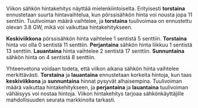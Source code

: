 Viikon sähkön hintakehitys näyttää mielenkiintoiselta. Erityisesti **torstaina** ennustetaan suurta hintavaihtelua, kun pörssisähkön hinta voi nousta jopa 11 senttiin. Tuulivoiman määrä vaihtelee, ja **torstaina** tuulivoimaa on ennustettu olevan 3.8 GW, mikä voi vaikuttaa hintakehitykseen. 

**Keskiviikkona** pörssisähkön hinta vaihtelee 1 sentistä 5 senttiin. **Torstaina** hinta voi olla 0 sentistä 11 senttiin. **Perjantaina** sähkön hinta liikkuu 1 sentistä 13 senttiin. **Lauantaina** hinta vaihtelee 2 sentistä 17 senttiin. **Sunnuntaina** sähkön hinta on 4 sentistä 8 senttiin.

Yhteenvetona voidaan todeta, että viikon aikana sähkön hinta vaihtelee merkittävästi. **Torstaina** ja **lauantaina** ennustetaan korkeita hintoja, kun taas **keskiviikkona** ja **sunnuntaina** hinnat pysyvät alhaisempina. Tuulivoiman määrä vaikuttaa hintakehitykseen, ja **perjantaina** ja **lauantaina** tuulivoiman vähäisyys voi nostaa hintoja. Viikon hintakehitys tarjoaa sähkönkäyttäjille mahdollisuuden seurata markkinoita tarkasti.